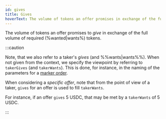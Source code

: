 ```yaml
---
id: gives
title: Gives
hoverText: The volume of tokens an offer promises in exchange of the full volume of required (wanted) tokens.
---
```


The volume of tokens an offer promises to _give_ in exchange of the full volume of required (%wanted|wants%) tokens.

:::caution

Note, that we also refer to a taker's *gives* (and %%wants|wants%%). When not given from the context, we specify the viewpoint by referring to `takerGives` (and `takerWants`). This is done, for instance, in the naming of the parameters for a [marker order](../contracts/technical-references/taking-and-making-offers/taker-order/README.md#market-order).

When considering a *specific offer*, note that from the point of view of a taker, `gives` for an offer is used to fill `takerWants`.

For instance, if an offer `gives` 5 USDC, that may be met by a `takerWants` of 5 USDC.

:::
